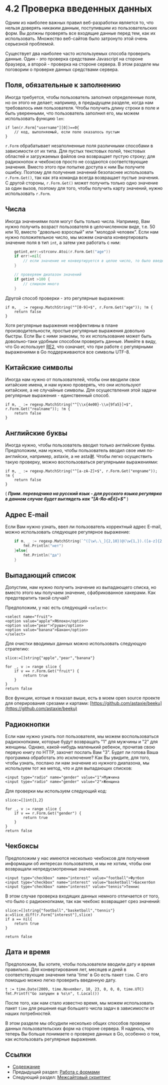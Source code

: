 # 4.2 Проверка введенных данных

Одним из наиболее важных правил веб-разработки является то, что нельзя доверять никаким данным, поступившим из пользовательских форм. Вы должны проверять все входящие данные перед тем, как их использовать. Множество веб-сайтов было затронуто этой очень серьезной проблемой.

Существует два наиболее часто используемых способа проверить данные. Один - это проверка средствами Javascript на стороне браузера, а второй - проверка на стороне сервера. В этом разделе мы поговорим о проверке данных средствами сервера.


## Поля, обязательные к заполнению

Иногда требуется, чтобы пользователь заполнил определенные поля, но он этого не делает; например, в предыдущем разделе, когда нам требовалось имя пользователя. Чтобы получить длину строки в поле и быть уверенными, что пользователь заполнил его, мы можем использовать функцию `len`:

	if len(r.Form["username"][0])==0{
    	// код, выполняемый, если поле оказалось пустым
	}

`r.Form` обрабатывает незаполненные поля различными способами в зависимости от их типа. Для пустых текстовых полей, текстовых областей и загружаемых файлов она возвращает пустую строку; для радиокнопок и чекбоксов просто не создаются соответствующие значения. Вместо этого при попытке доступа к ним Вы получите ошибку. Поэтому для получения значений безопаснее использовать `r.Form.Get()`, так как эта команда всегда возвращает пустые значения. С другой стороны, `r.Form.Get()` может получить только одно значение за один вызов, поэтому для того, чтобы получить карту значений, нужно использовать `r.Form`.

## Числа

Иногда значениями поля могут быть только числа. Например, Вам нужно получить возраст пользователя в целочисленном виде, т.е. 50 или 10, вместо "довольно взрослый" или "молодой человек". Если нам нужно положительное число, мы можем сначала конвертировать значение поля в тип `int`, а затем уже работать с ним:

```go
	getint,err:=strconv.Atoi(r.Form.Get("age"))
	if err!=nil{
    	// если значение не конвертируется в целое число, то было введено не целое число
	}

	// проверяем диапазон значений
	if getint >100 {
    	// слишком много
	}
```

Другой способ проверки - это регулярные выражения:

	if m, _ := regexp.MatchString("^[0-9]+$", r.Form.Get("age")); !m {
    	return false
	}
	
Хотя регулярные выражения неэффективны в плане производительности, простые регулярные выражения довольно быстры. Если Вы с ними знакомы, то их использование может быть довольно-таки удобным способом проверить данные. Имейте в виду, что Go использует [RE2](http://code.google.com/p/re2/wiki/Syntax), что означает, что при работе с регулярными выражениями в Go поддерживаются все символы UTF-8.

## Китайские символы

Иногда нам нужно от пользователей, чтобы они вводили свои китайские имена, и нам нужно проверять, что они используют китайские, а не случайные символы. Для осуществления этой задачи регулярные выражения - единственный способ.

	if m, _ := regexp.MatchString("^[\\x{4e00}-\\x{9fa5}]+$", r.Form.Get("realname")); !m {
    	return false
	}

## Английские буквы

Иногда нужно, чтобы пользователь вводил только английские буквы. Предположим, нам нужно, чтобы пользователь вводил свое имя по-английски, например, astaxie, а не asta谢. Чтобы легко осуществить такую проверку, можно воспользоваться регулярными выражениями:

	if m, _ := regexp.MatchString("^[a-zA-Z]+$", r.Form.Get("engname")); !m {
    	return false
	}
( ***Прим. переводчика на русский язык - для русского языка регулярка в данном случае будет выглядеть как "[А-Яа-яЁё]+$"*** )

## Адрес E-mail

Если Вам нужно узнать, ввел ли пользователь корректный адрес E-mail, можно использовать следующее регулярное выражение:

```go
	if m, _ := regexp.MatchString(`^([\w\.\_]{2,10})@(\w{1,}).([a-z]{2,4})$`, r.Form.Get("email")); !m {
    	fmt.Println("нет")
	}else{
    	fmt.Println("да")
	}
```

## Выпадающий список

Допустим, нам нужно получить значение из выпадающего списка, но вместо этого мы получаем значение, сфабрикованное хакерами. Как предотвратить такой случай?

Предположим, у нас есть следующий `<select>`:

	<select name="fruit">
	<option value="apple">Яблоко</option>
	<option value="pear">Груша</option>
	<option value="banana">Банан</option>
	</select>

Для очистки вводимых данных можно использовать следующую стратегию:

	slice:=[]string{"apple","pear","banana"}

	for _, v := range slice {
    	if v == r.Form.Get("fruit") {
        	return true
    	}
	}
	return false

Все функции, котоые я показал выше, есть в моем open source проекте для оперирования срезами и картами: [https://github.com/astaxie/beeku](https://github.com/astaxie/beeku)

## Радиокнопки

Если нам нужно узнать пол пользователя, мы можем воспользоваться радиокнопками, которые будут возвращать "1" для мужчины и "2" для женщины. Однако, какой-нибудь маленький ребенок, прочитав свою первую книгу по HTTP, захочет послать Вам "3". Будет ли готова Ваша программа обработать это исключение? Как Вы увидите, для того, чтобы узнать, послано ли нам значение из нужного диапазона, мы используем тот же метод, что и для выпадающих списков:

	<input type="radio" name="gender" value="1">Мужчина
	<input type="radio" name="gender" value="2">Женщина

Для проверки мы используем следующий код:

	slice:=[]int{1,2}

	for _, v := range slice {
    	if v == r.Form.Get("gender") {
        	return true
    	}
	}
	return false

## Чекбоксы

Предположим у нас имеются несколько чекбоксов для получения информации об интересах пользователя, и мы не хотим, чтобы они возвращали непредусмотренные значения.

	<input type="checkbox" name="interest" value="football">Футбол
	<input type="checkbox" name="interest" value="basketball">Баскетбол
	<input type="checkbox" name="interest" value="tennis">Теннис

В этом случае проверка входящих данных немного отличается от того, что было с радиокнопками, так как чекбокс возвращает срез значений:

	slice:=[]string{"football","basketball","tennis"}
	a:=Slice_diff(r.Form["interest"],slice)
	if a == nil{
    	return true
	}

	return false 

## Дата и время

Предположим, Вы хотите, чтобы пользователи вводили дату и время правильно. Для конвертирования лет, месяцев и дней в соответствующие значения типа 'time' в Go есть пакет `time`. С его помощью можно легко проверить введенную дату.

	t := time.Date(2009, time.November, 10, 23, 0, 0, 0, time.UTC)
	fmt.Printf("Go запущен в %s\n", t.Local())

После того, как нам стало известно время, мы можем использовать пакет `time` для решения еще большего числа задач в зависимости от наших потребностей.

В этом разделе мы обсудили несколько общих способов проверки данных пользовательских форм на стороне сервера. Я надеюсь, что теперь Вы больше понимаете о проверке данных в Go, особенно о том, как использовать регулярные выражения.

## Ссылки

- [Содержание](build-web-application-with-golang-ru.md)
- Предыдущий раздел: [Работа с формами](myBrain/ЯП%20и%20не%20только/go.md/ru/04.1.md)
- Следующий раздел: [Межсайтовый скриптинг](myBrain/ЯП%20и%20не%20только/go.md/ru/04.3.md)
